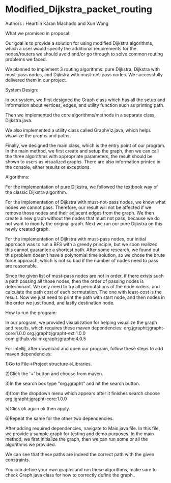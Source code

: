 # Modified_Dijkstra_packet_routing


Authors : Heartlin Karan Machado and
Xun Wang


What we promised in proposal: 

Our goal is to provide a solution for using modified Dijkstra algorithms, which a user would specify the additional requirements for the nodes/routers we should avoid and/or go through to solve common routing problems we faced.

We planned to implement 3 routing algorithms: pure Dijkstra, Dijkstra with must-pass nodes, and Dijkstra with must-not-pass nodes. We successfully delivered them in our project.

 

System Design: 

In our system, we first designed the Graph class which has all the setup and information about vertices, edges, and utility function such as printing path.

Then we implemented the core algorithms/methods in a separate class, Dijkstra.java.

We also implemented a utility class called GraphViz.java, which helps visualize the graphs and paths.

Finally, we designed the main class, which is the entry point of our program. In the main method, we first create and setup the graph, then we can call the three algorithms with appropriate parameters, the result should be shown to users as visualized graphs. There are also information printed in the console, either results or exceptions.

Algorithms:

For the implementation of pure Dijkstra, we followed the textbook way of the classic Dijkstra algorithm.

For the implementation of Dijkstra with must-not-pass nodes, we know what nodes we cannot pass. Therefore, our result will not be affected if we remove those nodes and their adjacent edges from the graph. We then create a new graph without the nodes that must not pass, because we do not want to modify the original graph. Next we run our pure Dijkstra on this newly created graph.

For the implementation of Dijkstra with must-pass nodes, our initial approach was to run a BFS with a greedy principle, but we soon realized this cannot guarantee a shortest path. After some research, we found out this problem doesn’t have a polynomial time solution, so we chose the brute force approach, which is not so bad if the number of nodes need to pass are reasonable.

Since the given list of must-pass nodes are not in order, if there exists such a path passing all those nodes, then the order of passing nodes is determinant. We only need to try all permutations of the node orders, and calculate the path cost of each permutation. The one with least-cost is the result. Now we just need to print the path with start node, and then nodes in the order we just found, and lastly destination node.


How to run the program:

In our program, we provided visualization for helping visualize the graph and results, which requires these maven dependencies:
org.jgrapht:jgrapht-core:1.0.0 
org.jgrapht:jgrapht-ext:1.0.0 
com.github.vlsi.mxgraph:jgraphx:4.0.5

For intellij, after download and open our program, follow these steps to add maven dependencies:

1)Go to File->Project structure->Libraries.

2)Click the '+' button and choose from maven.

3)In the search box type "org.jgrapht" and hit the search button.

4)from the dropdown menu which appears after it finishes search choose org.jgrapht:jgrapht-core:1.0.0

5)Click ok again ok then apply.

6)Repeat the same for the other two dependencies.

After adding required dependencies, navigate to Main.java file. In this file, we provide a sample graph for testing and demo purposes. In the main method, we first initialize the graph, then we can run some or all the algorithms we provided.





We can see that these paths are indeed the correct path with the given constraints.

You can define your own graphs and run these algorithms, make sure to check Graph.java class for how to correctly define the graph..

